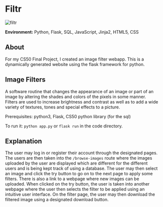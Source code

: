 # Filtr
![filtr](/static/favicon.ico)

**Environment:** Python, Flask, SQL, JavaScript, Jinja2, HTML5, CSS

## About
For my CS50 Final Project, I created an image filter webapp.
This is a dynamically generated website using the flask framework for python.

## Image Filters
A software routine that changes the appearance of an image or part of an image by altering the shades and colors of the pixels in some manner.
Filters are used to increase brightness and contrast as well as to add a wide variety of textures, tones and special effects to a picture.

Prerequisites: python3, Flask, CS50 python library (for the sql)

To run it: `python app.py` or `flask run` in the code directory.

## Explanation
The user may log in or register their account through the designated pages.
The users are then taken into the `/browse-images` route where the images uploaded by the user are displayed which are different for the different users and is being kept track of using a database.
The user may then select an image and click the try button to go on to the next page to apply some filters.
There is also a link to a webpage where new images can be uploaded.
When clicked on the try button, the user is taken into another webpage where the user then selects the filter to be applied using an intuitive user interface.
On the filter page, the user may then download the filtered image using a designated download button.
